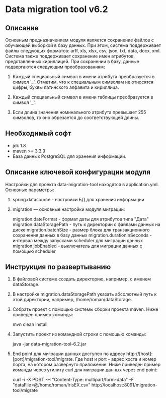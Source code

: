 Data migration tool v6.2
========================================

Описание
----------------------------------------
   Основным предназначением модуля является сохранение файлов с обучающей выборкой в базу данных.
При этом, система поддерживает файлы следующих форматов: arff, xls, xlsx, csv, json, txt, data, docx, xml.
Система также поддерживает сохранение имен атрибутов, представленных кириллицей. При сохранении в базу,
данные подвергаются следующим преобразованиям:

1. Каждый специальный символ в имени атрибута преобразуется в символ '_'. Отметим, что
к специальным символам не относятся цифры, буквы латинского алфавита и кириллица.

2. Каждый специальный символ в имени таблицы преобразуется в символ '_'.

3. Если длина значения номинального атрибута превышает 255 символов, то оно обрезается
до соответствующей длины.


Необходимый софт
----------------------------------------
* jdk 1.8
* maven >= 3.3.9
* База данных PostgreSQL для хранения информации.

Описание ключевой конфигурации модуля
----------------------------------------
Настройки для проекта data-migration-tool находятся в application.yml. Основные параметры:
1) spring.datasource - настройки БД для хранения информации
2) migration — основные настройки модуля миграции:
   
   migration.dateFormat - формат даты для атрибутов типа "Дата"
   migration.dataStoragePath - путь к директории с файлами данных на диске
   migration.batchSize - размер блока для транзакционного сохранения данных в базу данных
   migration.durationInSeconds - интервал между запусками scheduler для миграции данных
   migration.jobEnabled - выключатель для миграции данных с помощью scheduler

Инструкция по развертыванию
----------------------------------------
    
1. В файловой системе создать директорию, например, с именем dataStorage.

2. В настройке migration.dataStoragePath указать абсолютный путь к этой директории,
   например, /home/roman/dataStorage.
   
3. Собрать проект с помощью системы сборки проекта maven. Ниже приведен пример команды:

   mvn clean install
   
4. Запустить проект из командной строки с помощью команды:

   java -jar data-migration-tool-6.2.jar
  
5. End point для миграции данных доступен по адресу http://[host]:[port]/migration-tool/migrate. Где host и port -
   адрес хоста и номер порта, на котором развернуто приложение. Ниже приведен пример команды через утилиту curl
   для миграции данных через end point:
   
   curl -i -X POST -H "Content-Type: multipart/form-data" -F "dataFile=@/home/roman/IrisEX.csv" http://localhost:8091/migration-tool/migrate
